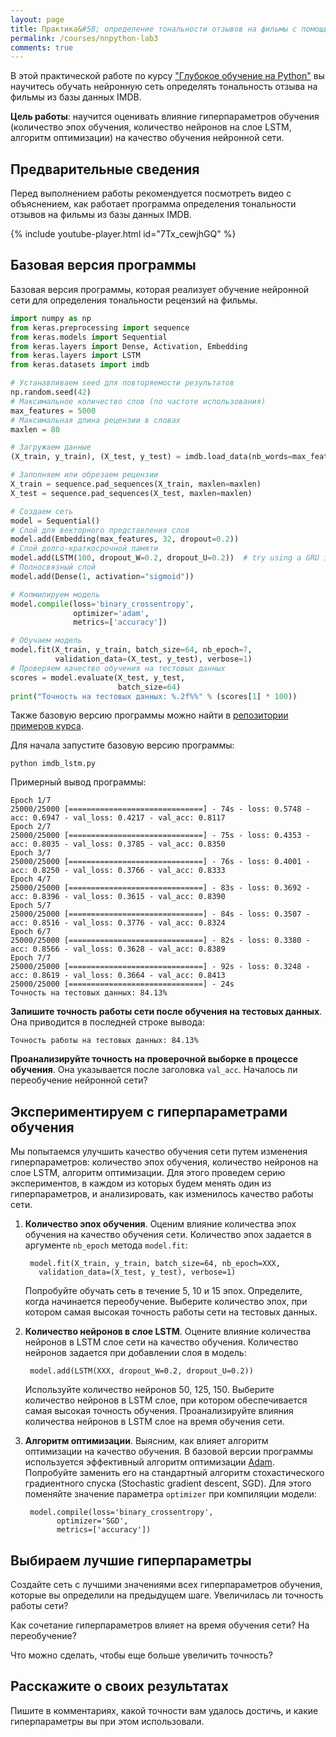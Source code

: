 ```yaml
---
layout: page
title: Практика&#58; определение тональности отзывов на фильмы с помощью Keras
permalink: /courses/nnpython-lab3
comments: true
---
```

В этой практической работе по курсу ["Глубокое обучение на Python"](/courses/nnpython) вы научитесь обучать нейронную сеть определять тональность отзыва на фильмы из базы данных IMDB. 

**Цель работы**: научится оценивать влияние гиперпараметров обучения (количество эпох обучения, количество нейронов на слое LSTM, алгоритм оптимизации) на качество обучения нейронной сети.

## Предварительные сведения

Перед выполнением работы рекомендуется посмотреть видео с объяснением, как работает программа определения тональности отзывов на фильмы из базы данных IMDB.

{% include youtube-player.html id="7Tx_cewjhGQ" %}

## Базовая версия программы

Базовая версия программы, которая реализует обучение нейронной сети для определения тональности рецензий на фильмы.

```python
import numpy as np
from keras.preprocessing import sequence
from keras.models import Sequential
from keras.layers import Dense, Activation, Embedding
from keras.layers import LSTM
from keras.datasets import imdb

# Устанавливаем seed для повторяемости результатов
np.random.seed(42)
# Максимальное количество слов (по частоте использования)
max_features = 5000
# Максимальная длина рецензии в словах
maxlen = 80

# Загружаем данные
(X_train, y_train), (X_test, y_test) = imdb.load_data(nb_words=max_features)

# Заполняем или обрезаем рецензии
X_train = sequence.pad_sequences(X_train, maxlen=maxlen)
X_test = sequence.pad_sequences(X_test, maxlen=maxlen)

# Создаем сеть
model = Sequential()
# Слой для векторного представления слов
model.add(Embedding(max_features, 32, dropout=0.2))
# Слой долго-краткосрочной памяти
model.add(LSTM(100, dropout_W=0.2, dropout_U=0.2))  # try using a GRU instead, for fun
# Полносвязный слой
model.add(Dense(1, activation="sigmoid"))

# Копмилируем модель
model.compile(loss='binary_crossentropy',
              optimizer='adam',
              metrics=['accuracy'])

# Обучаем модель
model.fit(X_train, y_train, batch_size=64, nb_epoch=7,
          validation_data=(X_test, y_test), verbose=1)
# Проверяем качество обучения на тестовых данных
scores = model.evaluate(X_test, y_test,
                        batch_size=64)
print("Точность на тестовых данных: %.2f%%" % (scores[1] * 100))
```

Также базовую версию программы можно найти в [репозитории примеров курса](https://github.com/sozykin/dlpython_course).

Для начала запустите базовую версию программы:

    python imdb_lstm.py

Примерный вывод программы:

```
Epoch 1/7
25000/25000 [==============================] - 74s - loss: 0.5748 - acc: 0.6947 - val_loss: 0.4217 - val_acc: 0.8117
Epoch 2/7
25000/25000 [==============================] - 75s - loss: 0.4353 - acc: 0.8035 - val_loss: 0.3785 - val_acc: 0.8350
Epoch 3/7
25000/25000 [==============================] - 76s - loss: 0.4001 - acc: 0.8250 - val_loss: 0.3766 - val_acc: 0.8333
Epoch 4/7
25000/25000 [==============================] - 83s - loss: 0.3692 - acc: 0.8396 - val_loss: 0.3615 - val_acc: 0.8390
Epoch 5/7
25000/25000 [==============================] - 84s - loss: 0.3507 - acc: 0.8516 - val_loss: 0.3776 - val_acc: 0.8324
Epoch 6/7
25000/25000 [==============================] - 82s - loss: 0.3380 - acc: 0.8566 - val_loss: 0.3628 - val_acc: 0.8389
Epoch 7/7
25000/25000 [==============================] - 92s - loss: 0.3248 - acc: 0.8619 - val_loss: 0.3664 - val_acc: 0.8413
25000/25000 [==============================] - 24s
Точность на тестовых данных: 84.13%
```

**Запишите точность работы сети после обучения на тестовых данных**. Она приводится в последней строке вывода:

    Точность работы на тестовых данных: 84.13%

**Проанализируйте точность на проверочной выборке в процессе обучения**. Она указывается после заголовка `val_acc`. Началось ли переобучение нейронной сети?

## Экспериментируем с гиперпараметрами обучения

Мы попытаемся улучшить качество обучения сети путем изменения гиперпараметров: количество эпох обучения, количество нейронов на слое LSTM, алгоритм оптимизации. Для этого проведем серию экспериментов, в каждом из которых будем менять один из гиперпараметров, и анализировать, как изменилось качество работы сети.

1. **Количество эпох обучения**. Оценим влияние количества эпох обучения на качество обучения сети. Количество эпох задается в аргументе `nb_epoch` метода `model.fit`:

        model.fit(X_train, y_train, batch_size=64, nb_epoch=XXX,
          validation_data=(X_test, y_test), verbose=1)
        
    Попробуйте обучать сеть в течение 5, 10 и 15 эпох. Определите, когда начинается переобучение. Выберите количество эпох, при котором самая высокая точность работы сети на тестовых данных.
    
2. **Количество нейронов в слое LSTM**. Оцените влияние количества нейронов в LSTM слое сети на качество обучения. Количество нейронов задается при добавлении слоя в модель:
        
        model.add(LSTM(XXX, dropout_W=0.2, dropout_U=0.2))
        
    Используйте количество нейронов 50, 125, 150. Выберите количество нейронов в LSTM слое, при котором обеспечивается самая высокая точность обучения. Проанализируйте влияния количества нейронов в LSTM слое на время обучения сети.
    
3. **Алгоритм оптимизации**. Выясним, как влияет алгоритм оптимизации на качество обучения. В базовой версии программы используется эффективный алгоритм оптимизации [Adam](https://arxiv.org/pdf/1412.6980.pdf). Попробуйте заменить его на стандартный алгоритм стохастического градиентного спуска (Stochastic gradient descent, SGD). Для этого поменяйте значение параметра `optimizer` при компиляции модели:

        model.compile(loss='binary_crossentropy',
              optimizer='SGD',
              metrics=['accuracy'])
    
## Выбираем лучшие гиперпараметры

Создайте сеть с лучшими значениями всех гиперпараметров обучения, которые вы определили на предыдущем шаге. Увеличилась ли точность работы сети? 

Как сочетание гиперпараметров влияет на время обучения сети? На переобучение?

Что можно сделать, чтобы еще больше увеличить точность?

## Расскажите о своих результатах

Пишите в комментариях, какой точности вам удалось достичь, и какие гиперпараметры вы при этом использовали.
